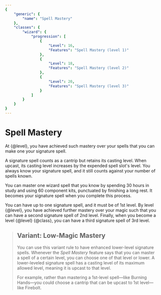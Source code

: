 ```yaml
---
{
	"generic": {
		"name": "Spell Mastery"
	},
	"classes": {
		"wizard": {
			"progression": [
				{
					"Level": 16,
					"Features": "Spell Mastery (level 1)"
				},
				{
					"Level": 18,
					"Features": "Spell Mastery (level 2)"
				},
				{
					"Level": 20,
					"Features": "Spell Mastery (level 3)"
				}
			]
		}
	}
}
---
```

# Spell Mastery
At {@level}, you have achieved such mastery over your spells that you can make one your signature spell.

A signature spell counts as a cantrip but retains its casting level.
When upcast, its casting level increases by the expended spell slot's level.
You always know your signature spell, and it still counts against your number of spells known.

You can master one wizard spell that you know by spending 30 hours in study and using 60 component kits, punctuated by finishing a long rest.
It becomes your signature spell when you complete this process.

You can have up to one signature spell, and it must be of 1st level.
By level {@level}, you have achieved further mastery over your magic such that you can have a second signature spell of 2nd level.
Finally, when you become a level {@level} {@class}, you can have a third signature spell of 3rd level.

> ## Variant: Low-Magic Mastery
> You can use this variant rule to have enhanced lower-level signature spells.
> Whenever the *Spell Mastery* feature says that you can master a spell of a certain level, you can choose one of that level or lower.
> A lower-leveled signature spell has a casting level of its maximum allowed level, meaning it is upcast to that level.
>
> For example, rather than mastering a 1st-level spell&mdash;like Burning Hands&mdash;you could choose a cantrip that can be upcast to 1st level&mdash;like Firebolt.
